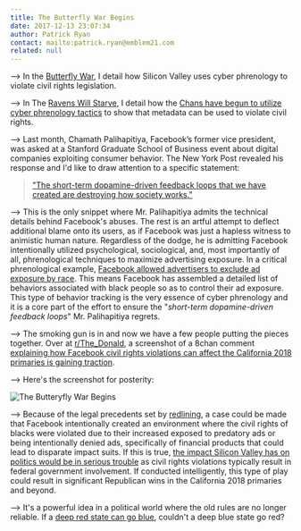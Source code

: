 ```yaml
---
title: The Butterfly War Begins
date: 2017-12-13 23:07:34
author: Patrick Ryan
contact: mailto:patrick.ryan@emblem21.com
related: null
---
```


--> In the [Butterfly War](http://cultstate.com/2017/10/13/The-Butterfly-War/), I detail how Silicon Valley uses cyber phrenology to violate civil rights legislation.

--> In The [Ravens Will Starve](http://cultstate.com/2017/12/04/The-Ravens-Will-Starve/), I detail how the [Chans have begun to utilize cyber phrenology tactics](https://archive.fo/XNuuN) to show that metadata can be used to violate civil rights.

--> Last month, Chamath Palihapitiya, Facebook’s former vice president, was asked at a Stanford Graduate School of Business event about digital companies exploiting consumer behavior.  The New York Post revealed his response and I'd like to draw attention to a specific statement:

> ["The short-term dopamine-driven feedback loops that we have created are destroying how society works."](https://archive.fo/6xUsn#selection-955.240-955.339)

--> This is the only snippet where Mr. Palihapitiya admits the technical details behind Facebook's abuses.  The rest is an artful attempt to deflect additional blame onto its users, as if Facebook was just a hapless witness to animistic human nature.  Regardless of the dodge, he is admitting Facebook intentionally utilized psychological, sociological, and, most importantly of all, phrenological techniques to maximize advertising exposure.  In a critical phrenological example, [Facebook allowed advertisers to exclude ad exposure by race](https://archive.fo/S8iVg).  This means Facebook has assembled a detailed list of behaviors associated with black people so as to control their ad exposure.  This type of behavior tracking is the very essence of cyber phrenology and it is a core part of the effort to ensure the "_short-term dopamine-driven feedback loops_" Mr. Palihapitiya regrets.

--> The smoking gun is in and now we have a few people putting the pieces together.  Over at [r/The_Donald](https://www.reddit.com/), a screenshot of a 8chan comment [explaining how Facebook civil rights violations can affect the California 2018 primaries is gaining traction](https://www.reddit.com/r/The_Donald/comments/7jpkoj/facebook_exceo_admits_to_civil_rights_violations/).

--> Here's the screenshot for posterity:

![The Butteryfly War Begins](/images/butterfly-post.png)

--> Because of the legal precedents set by [redlining](https://en.wikipedia.org/wiki/Redlining), a case could be made that Facebook intentionally created an environment where the civil rights of blacks were violated due to their increased exposed to predatory ads or being intentionally denied ads, specifically of financial products that could lead to disparate impact suits.  If this is true, [the impact Silicon Valley has on politics would be in serious trouble](http://archive.is/MljLy) as civil rights violations typically result in  federal government involvement.  If conducted intelligently, this type of play could result in significant Republican wins in the California 2018 primaries and beyond.

--> It's a powerful idea in a political world where the old rules are no longer reliable.  If a [deep red state can go blue](https://archive.fo/JxJ3s), couldn't a deep blue state go red?